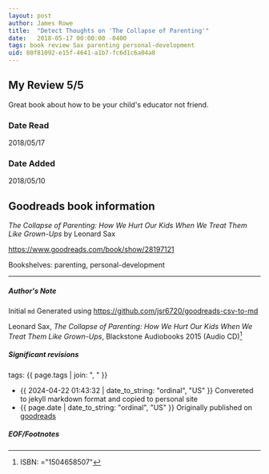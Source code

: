 ```yaml
---
layout: post
author: James Rowe
title:  "Detect Thoughts on 'The Collapse of Parenting'"
date:   2018-05-17 00:00:00 -0400
tags: book review Sax parenting personal-development
uid: 80f81092-e15f-4641-a1b7-fc6d1c6a04a8
---
```


<!-- highly dependent on how you personally use jekyll templates, and how you want this to show up -->
<!-- escape any jekyll keys with double brackets -->

## My Review 5/5

Great book about how to be your child's educator not friend.

### Date Read
2018/05/17

### Date Added
2018/05/10

## Goodreads book information

*The Collapse of Parenting: How We Hurt Our Kids When We Treat Them Like Grown-Ups* by Leonard Sax

https://www.goodreads.com/book/show/28197121

Bookshelves: parenting, personal-development

---

##### Author's Note

Initial `md` Generated using https://github.com/jsr6720/goodreads-csv-to-md

Leonard Sax, *The Collapse of Parenting: How We Hurt Our Kids When We Treat Them Like Grown-Ups*,  Blackstone Audiobooks 2015 (Audio CD)[^1]

##### Significant revisions

tags: {{ page.tags | join: ", " }} <!-- todo move this somewhere -->

- {{ 2024-04-22 01:43:32 | date_to_string: "ordinal", "US" }} Convereted to jekyll markdown format and copied to personal site
- {{ page.date | date_to_string: "ordinal", "US" }} Originally published on [goodreads](https://www.goodreads.com)

##### EOF/Footnotes

[^1]: ISBN: ="1504658507"